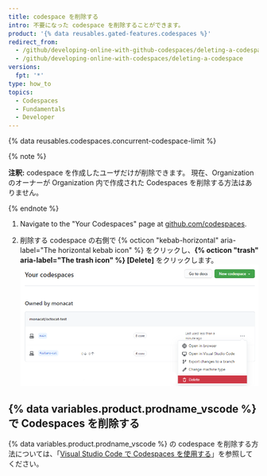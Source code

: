 ```yaml
---
title: codespace を削除する
intro: 不要になった codespace を削除することができます。
product: '{% data reusables.gated-features.codespaces %}'
redirect_from:
  - /github/developing-online-with-github-codespaces/deleting-a-codespace
  - /github/developing-online-with-codespaces/deleting-a-codespace
versions:
  fpt: '*'
type: how_to
topics:
  - Codespaces
  - Fundamentals
  - Developer
---
```


 

{% data reusables.codespaces.concurrent-codespace-limit %}

{% note %}

**注釈:** codespace を作成したユーザだけが削除できます。 現在、Organization のオーナーが Organization 内で作成された Codespaces を削除する方法はありません。

{% endnote %}

1. Navigate to the "Your Codespaces" page at [github.com/codespaces](https://github.com/codespaces).

2. 削除する codespace の右側で {% octicon "kebab-horizontal" aria-label="The horizontal kebab icon" %} をクリックし、**{% octicon "trash" aria-label="The trash icon" %} [Delete]** をクリックします。 ![削除ボタン](/assets/images/help/codespaces/delete-codespace.png)

## {% data variables.product.prodname_vscode %} で Codespaces を削除する

{% data variables.product.prodname_vscode %} の codespace を削除する方法については、「[Visual Studio Code で Codespaces を使用する](/codespaces/developing-in-codespaces/using-codespaces-in-visual-studio-code#deleting-a-codespace-in-visual-studio-code)」を参照してください。
